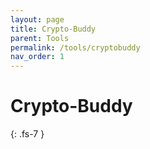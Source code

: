 ```yaml
---
layout: page
title: Crypto-Buddy
parent: Tools
permalink: /tools/cryptobuddy
nav_order: 1
---
```



# Crypto-Buddy
{: .fs-7 }